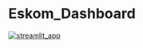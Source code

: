 # Eskom_Dashboard


<a href="[mailto:kgatholapuka.com](https://app.powerbi.com/links/RTyNDq8Uek?ctid=1a79b29b-9fa4-4ec7-bab9-617c56046597&pbi_source=linkShare)">
    <img src="https://img.shields.io/badge/streamlitl-D14836?style=for-the-badge&logo=streamlit&logoColor=white" alt="streamlit_app">
